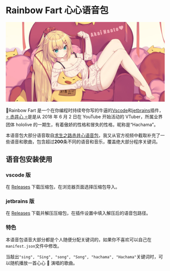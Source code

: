 # Rainbow Fart 心心语音包

![](./cover/timg.jpg)

🌈Rainbow Fart 是一个在你编程时持续夸你写的牛逼的[Vscode](https://github.com/SaekiRaku/vscode-rainbow-fart)和[jetbrains](https://github.com/izhangzhihao/intellij-rainbow-fart)插件，[⭐️ 赤井心 ⭐️](https://space.bilibili.com/339567211)是是从 2018 年 6 月 2 日在 YouTube 开始活动的 VTuber，所属业界团体 hololive 的一期生，有着傲娇的性格和冒失的性格，昵称是“Hachama”。

本语音包大部分语音取自[求生之路赤井心语音包](https://www.bilibili.com/video/av86420854)，我又从官方视频中截取补充了一些语音和歌曲，包含超过**200**条不同的语音和音乐，覆盖绝大部分程序关键词。

## 语音包安装使用

### vscode 版

在 [Releases](https://github.com/kizx/hachama-rainbow-fart/releases) 下载压缩包，在浏览器页面选择压缩包导入。

### jetbrains 版

在 [Releases](https://github.com/kizx/hachama-rainbow-fart/releases) 下载并解压压缩包，在插件设置中填入解压后的语音包路径。

### 特色

本语音包语音大部分都是个人随便分配关键词的，如果你不喜欢可以自己在`manifest.json`文件中修改。

当敲出`"sing", "Sing", "song", "Song", "hachama", "Hachama"`关键词时，可以随机播放一首心心 🎤 演唱的歌曲。
